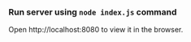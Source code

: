 ### Run server using `node index.js` command

Open http://localhost:8080 to view it in the browser.
